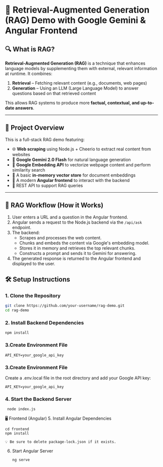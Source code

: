 # 🧠 Retrieval-Augmented Generation (RAG) Demo with Google Gemini & Angular Frontend

## 🔍 What is RAG?

**Retrieval-Augmented Generation (RAG)** is a technique that enhances language models by supplementing them with external, relevant information at runtime. It combines:

1. **Retrieval** – Fetching relevant content (e.g., documents, web pages)
2. **Generation** – Using an LLM (Large Language Model) to answer questions based on that retrieved content

This allows RAG systems to produce more **factual, contextual, and up-to-date answers**.

---

## 📘 Project Overview

This is a full-stack RAG demo featuring:

- 🌐 **Web scraping** using Node.js + Cheerio to extract real content from websites
- 🧠 **Google Gemini 2.0 Flash** for natural language generation
- 🧲 **Google Embedding API** to vectorize webpage content and perform similarity search
- 🧠 A basic **in-memory vector store** for document embeddings
- 📱 A modern **Angular frontend** to interact with the backend
- 🚀 REST API to support RAG queries

---

## 🧠 RAG Workflow (How it Works)

1. User enters a URL and a question in the Angular frontend.
2. Angular sends a request to the Node.js backend via the `/api/ask` endpoint.
3. The backend:
   - Scrapes and processes the web content.
   - Chunks and embeds the content via Google's embedding model.
   - Stores it in memory and retrieves the top relevant chunks.
   - Constructs a prompt and sends it to Gemini for answering.
4. The generated response is returned to the Angular frontend and displayed to the user.
   
## 🛠️ Setup Instructions

### 1. Clone the Repository

```bash
git clone https://github.com/your-username/rag-demo.git
cd rag-demo
```

### 2. Install Backend Dependencies
```
npm install

```
### 3.Create Environment File
```
API_KEY=your_google_api_key
```

### 3.Create Environment File
Create a .env.local file in the root directory and add your Google API key:
```
API_KEY=your_google_api_key
```
 ### 4. Start the Backend Server
 ```
  node index.js
```

🖥️ Frontend (Angular)
5. Install Angular Dependencies
```
cd frontend
npm install

💡 Be sure to delete package-lock.json if it exists.
```

6. Start Angular Server
   ```
   ng serve
   ```


 











